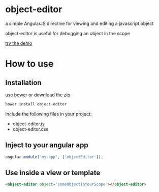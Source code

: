 object-editor
=============

a simple AngularJS directive for viewing and editing a javascript object

object-editor is useful for debugging an object in the scope 

[try the demo](http://jsfiddle.net/barakedry/1L8e7mwx/1/)

# How to use
## Installation

use bower or download the zip

```bash
bower install object-editor
```

Include the following files in your project:
* object-editor.js
* object-editor.css


## Inject to your angular app
```javascript
angular.module('my-app', ['objectEditor']);
```

## Use inside a view or template
```html
<object-editor object='someObjectInYourScope'></object-editor>
```

